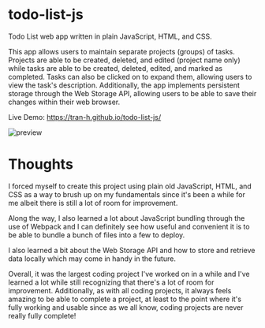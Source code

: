 # todo-list-js
Todo List web app written in plain JavaScript, HTML, and CSS.

This app allows users to maintain separate projects (groups) of tasks. Projects are able to be created, deleted, and edited (project name only) while tasks are able to be created, deleted, edited, and marked as completed. Tasks can also be clicked on to expand them, allowing users to view the task's description. Additionally, the app implements persistent storage through the Web Storage API, allowing users to be able to save their changes within their web browser.

Live Demo: https://tran-h.github.io/todo-list-js/

![preview](https://github.com/user-attachments/assets/184e4302-3eac-453e-ac71-356430743dfb)

# Thoughts
I forced myself to create this project using plain old JavaScript, HTML, and CSS as a way to brush up on my fundamentals since it's been a while for me albeit there is still a lot of room for improvement. 

Along the way, I also learned a lot about JavaScript bundling through the use of Webpack and I can definitely see how useful and convenient it is to be able to bundle a bunch of files into a few to deploy.

I also learned a bit about the Web Storage API and how to store and retrieve data locally which may come in handy in the future. 

Overall, it was the largest coding project I've worked on in a while and I've learned a lot while still recognizing that there's a lot of room for improvement. Additionally, as with all coding projects, it always feels amazing to be able to complete a project, at least to the point where it's fully working and usable since as we all know, coding projects are never really fully complete! 
